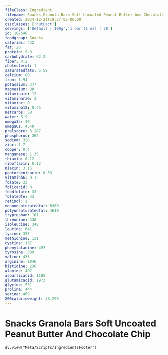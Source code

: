 ```yaml
---
fileClass: Ingredient
filename: Snacks Granola Bars Soft Uncoated Peanut Butter And Chocolate Chip
created: 2024-12-21T19:27:02-06:00
cssclasses: ['nutFact']
servings: ['Default | 100g','1 bar (1 oz) | 28']
id: 167548
foodgroup: Snacks
calories: 432
fat: 20
protein: 9.8
carbohydrate: 62.2
fiber: 4.2
cholesterol: 1
saturatedfats: 5.59
calcium: 80
iron: 1.94
potassium: 377
magnesium: 88
vitaminaiu: 12
vitaminarae: 2
vitaminc: 0
vitaminb12: 0.45
netcarbs: 58
water: 5.9
omega3s: 30
omega6s: 4540
pralscore: 3.187
phosphorus: 262
sodium: 328
zinc: 1.7
copper: 0.4
manganese: 1.35
thiamin: 0.12
riboflavin: 0.12
niacin: 3.15
pantothenicacid: 0.53
vitaminb6: 0.1
folate: 33
folicacid: 0
foodfolate: 33
folatedfe: 33
retinol: 1
monounsaturatedfat: 8360
polyunsaturatedfat: 4610
tryptophan: 101
threonine: 330
isoleucine: 348
leucine: 641
lysine: 357
methionine: 131
cystine: 137
phenylalanine: 497
tyrosine: 389
valine: 433
arginine: 1046
histidine: 236
alanine: 407
asparticacid: 1105
glutamicacid: 1973
glycine: 551
proline: 444
serine: 469
200calorieweight: 46.296
---
```


# Snacks Granola Bars Soft Uncoated Peanut Butter And Chocolate Chip

```dataviewjs
dv.view("Meta/Scripts/IngredientsFooter")
```
